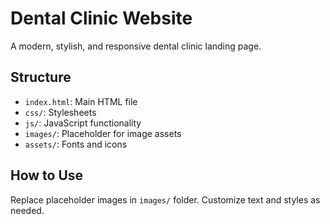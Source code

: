 # Dental Clinic Website

A modern, stylish, and responsive dental clinic landing page.

## Structure
- `index.html`: Main HTML file
- `css/`: Stylesheets
- `js/`: JavaScript functionality
- `images/`: Placeholder for image assets
- `assets/`: Fonts and icons

## How to Use
Replace placeholder images in `images/` folder. Customize text and styles as needed.